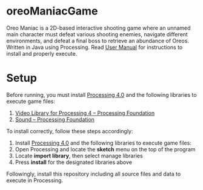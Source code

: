 # oreoManiacGame
Oreo Maniac is a 2D-based interactive shooting game where an unnamed main character must defeat various shooting enemies, navigate different environments, and defeat a final boss to retrieve an abundance of Oreos. Written in Java using Processing. Read [User Manual](https://github.com/ShaneBarrera/oreoManiacGame/blob/main/Documents/User_Manual.pdf) for instructions to install and properly execute.
# Setup
Before running, you must install [Processing 4.0](https://processing.org/download) and the following libraries to execute game files:
1. [Video Library for Processing 4 – Processing Foundation](https://processing.org/reference/libraries/video/index.html)
2. [Sound – Processing Foundation](https://processing.org/reference/libraries/sound/index.html)

To install correctly, follow these steps accordingly:
1. Install [Processing 4.0](https://processing.org/download) and the following libraries to execute game files:
2. Open Processing and locate the **sketch** menu on the top of the program
3. Locate **import library**, then select manage libraries
4. Press **install** for the designated libraries above

Followingly, install this repository including all source files and data to execute in Processing.
